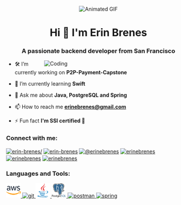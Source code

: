 <p align="center">
  <img src="https://s11.gifyu.com/images/SWS1O.gif" alt="Animated GIF" />
</p>

<h1 align="center">Hi 👋 I'm Erin Brenes</h1>
<h3 align="center">A passionate backend developer from San Francisco</h3>

<img align="right" alt="Coding" width="400" src="https://i.imgur.com/0OP4ood.gif">

- 🛠️ I’m currently working on **P2P-Payment-Capstone**

- 🌱 I’m currently learning **Swift**

- 💬 Ask me about **Java, PostgreSQL and Spring**

- 📫 How to reach me **erinebrenes@gmail.com**

- ⚡ Fun fact **I'm SSI certified 🤿**

<h3 align="left">Connect with me:</h3>
<p align="left">
<a href="https://linkedin.com/in/erin-brenes/" target="blank"><img align="center" src="https://raw.githubusercontent.com/rahuldkjain/github-profile-readme-generator/master/src/images/icons/Social/linked-in-alt.svg" alt="erin-brenes/" height="30" width="40" /></a>
<a href="https://stackoverflow.com/users/erin-brenes" target="blank"><img align="center" src="https://raw.githubusercontent.com/rahuldkjain/github-profile-readme-generator/master/src/images/icons/Social/stack-overflow.svg" alt="erin-brenes" height="30" width="40" /></a>
<a href="https://medium.com/@erinebrenes" target="blank"><img align="center" src="https://raw.githubusercontent.com/rahuldkjain/github-profile-readme-generator/master/src/images/icons/Social/medium.svg" alt="@erinebrenes" height="30" width="40" /></a>
<a href="https://www.youtube.com/c/erinebrenes" target="blank"><img align="center" src="https://raw.githubusercontent.com/rahuldkjain/github-profile-readme-generator/master/src/images/icons/Social/youtube.svg" alt="erinebrenes" height="30" width="40" /></a>
<a href="https://www.hackerrank.com/erinebrenes" target="blank"><img align="center" src="https://raw.githubusercontent.com/rahuldkjain/github-profile-readme-generator/master/src/images/icons/Social/hackerrank.svg" alt="erinebrenes" height="30" width="40" /></a>
<a href="https://www.leetcode.com/erinebrenes" target="blank"><img align="center" src="https://raw.githubusercontent.com/rahuldkjain/github-profile-readme-generator/master/src/images/icons/Social/leet-code.svg" alt="erinebrenes" height="30" width="40" /></a>
</p>

<h3 align="left">Languages and Tools:</h3>
<p align="left"> <a href="https://aws.amazon.com" target="_blank" rel="noreferrer"> <img src="https://raw.githubusercontent.com/devicons/devicon/master/icons/amazonwebservices/amazonwebservices-original-wordmark.svg" alt="aws" width="40" height="40"/> </a> <a href="https://git-scm.com/" target="_blank" rel="noreferrer"> <img src="https://www.vectorlogo.zone/logos/git-scm/git-scm-icon.svg" alt="git" width="40" height="40"/> </a> <a href="https://www.java.com" target="_blank" rel="noreferrer"> <img src="https://raw.githubusercontent.com/devicons/devicon/master/icons/java/java-original.svg" alt="java" width="40" height="40"/> </a> <a href="https://www.postgresql.org" target="_blank" rel="noreferrer"> <img src="https://raw.githubusercontent.com/devicons/devicon/master/icons/postgresql/postgresql-original-wordmark.svg" alt="postgresql" width="40" height="40"/> </a> <a href="https://postman.com" target="_blank" rel="noreferrer"> <img src="https://www.vectorlogo.zone/logos/getpostman/getpostman-icon.svg" alt="postman" width="40" height="40"/> </a> <a href="https://spring.io/" target="_blank" rel="noreferrer"> <img src="https://www.vectorlogo.zone/logos/springio/springio-icon.svg" alt="spring" width="40" height="40"/> </a> </p>
